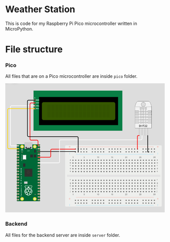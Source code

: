 # Weather Station
This is code for my Raspberry Pi Pico microcontroller written in MicroPython.

# File structure
### Pico
All files that are on a Pico microcontroller are inside `pico` folder.

![pico-schematic](pico_schematic.png)

### Backend
All files for the backend server are inside `server` folder.
